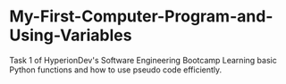 # My-First-Computer-Program-and-Using-Variables
Task 1 of HyperionDev's Software Engineering Bootcamp
Learning basic Python functions and how to use pseudo code efficiently.
